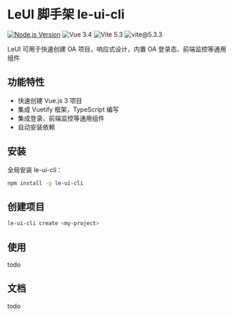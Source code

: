 # LeUI 脚手架 le-ui-cli

[![Node.js Version](https://img.shields.io/badge/node.js-=_18.20.3-green.svg?style=flat-square)](https://www.npmjs.org/package/commander)
![Vue 3.4](https://img.shields.io/badge/vue-3.4.31-42b883?style=flat&logo=vue.js)
![Vite 5.3](https://img.shields.io/badge/vite-v5.3.3-blue)
![vite@5.3.3](https://img.shields.io/badge/vite-v5.3.3-brightgreen)


LeUI 可用于快速创建 OA 项目，响应式设计，内置 OA 登录态、前端监控等通用组件

## 功能特性

- 快速创建 Vue.js 3 项目
- 集成 Vuetify 框架，TypeScript 编写
- 集成登录、前端监控等通用组件
- 自动安装依赖

## 安装

全局安装 le-ui-cli：

```sh
npm install -g le-ui-cli 
```

## 创建项目

```sh
le-ui-cli create <my-project>
```

## 使用
todo

## 文档
todo

